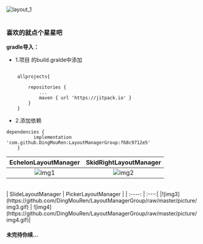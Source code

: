 ![layout_1](https://github.com/DingMouRen/LayoutManagerGroup/raw/master/picture/img_header.png)<br><br>
### 喜欢的就点个星星吧
**gradle导入：**

* 1.项目 的build.gralde中添加

```

	allprojects{

		repositories {
			...
			maven { url 'https://jitpack.io' }
		}
	}

```
* 2.添加依赖
```
dependencies {
	      implementation 'com.github.DingMouRen:LayoutManagerGroup:f68c9712e5'
	}
```
| EchelonLayoutManager | SkidRightLayoutManager |
| :----: | :---:|
|![img1](https://github.com/DingMouRen/LayoutManagerGroup/raw/master/picture/img1.gif) |  ![img2](https://github.com/DingMouRen/LayoutManagerGroup/raw/master/picture/img2.gif)|
<br>
| SlideLayoutManager | PickerLayoutManager |
| :----: | :---:|
|![img3](https://github.com/DingMouRen/LayoutManagerGroup/raw/master/picture/img3.gif)  |  ![img4](https://github.com/DingMouRen/LayoutManagerGroup/raw/master/picture/img4.gif)|

#### 未完待你续...



